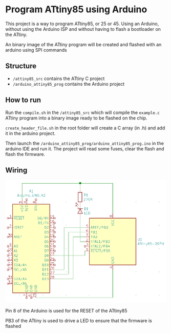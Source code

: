 # Program ATtiny85 using Arduino

This project is a way to program ATtiny85, or 25 or 45. Using an Arduino, without using the Arduino ISP and without having to flash a bootloader on the ATtiny.

An binary image of the ATtiny program will be created and flashed with an arduino using SPI commands

## Structure
- ``/attiny85_src`` contains the ATtiny C project
- ``/arduino_attiny85_prog`` contains the Arduino project

## How to run
Run the ``compile.sh`` in the ``/attiny85_src`` which will compile the ``example.c`` ATtiny program into a binary image ready to be flashed on the chip.

``create_header_file.sh`` in the root folder will create a C array (in .h) and add it in the arduino project.

Then launch the ``/arduino_attiny85_prog/arduino_attiny85_prog.ino`` in the arduino IDE and run it. The project will read some fuses, clear the flash and flash the firmware.

## Wiring

![wiring](img/wiring.png)

Pin 8 of the Arduino is used for the RESET of the ATtiny85

PB3 of the ATtiny is used to drive a LED to ensure that the firmware is flashed